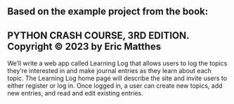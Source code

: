 ## Based on the example project from the book:

## PYTHON CRASH COURSE, 3RD EDITION. Copyright © 2023 by Eric Matthes

We’ll write a web app called Learning Log that allows users to
log the topics they’re interested in and make journal entries as
they learn about each topic. The Learning Log home page will
describe the site and invite users to either register or log in. Once
logged in, a user can create new topics, add new entries, and read
and edit existing entries.
